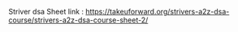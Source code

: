 Striver dsa Sheet link : https://takeuforward.org/strivers-a2z-dsa-course/strivers-a2z-dsa-course-sheet-2/
